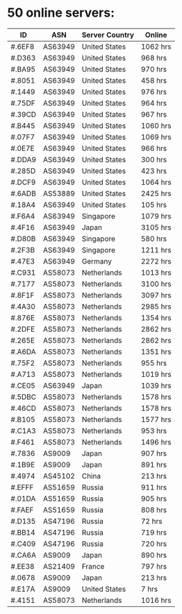 # 50 online servers:

| ID | ASN | Server Country | Online |
| ------ | ------ | ------ | ------ |
| #.6EF8 | AS63949 | United States | 1062 hrs |
| #.D363 | AS63949 | United States | 968 hrs |
| #.BA95 | AS63949 | United States | 970 hrs |
| #.8051 | AS63949 | United States | 458 hrs |
| #.1449 | AS63949 | United States | 976 hrs |
| #.75DF | AS63949 | United States | 964 hrs |
| #.39CD | AS63949 | United States | 967 hrs |
| #.B445 | AS63949 | United States | 1060 hrs |
| #.07F7 | AS63949 | United States | 1069 hrs |
| #.0E7E | AS63949 | United States | 966 hrs |
| #.DDA9 | AS63949 | United States | 300 hrs |
| #.285D | AS63949 | United States | 423 hrs |
| #.DCF9 | AS63949 | United States | 1064 hrs |
| #.6ADB | AS53889 | United States | 2425 hrs |
| #.18A4 | AS63949 | United States | 105 hrs |
| #.F6A4 | AS63949 | Singapore | 1079 hrs |
| #.4F16 | AS63949 | Japan | 3105 hrs |
| #.D80B | AS63949 | Singapore | 580 hrs |
| #.2F3B | AS63949 | Singapore | 1211 hrs |
| #.47E3 | AS63949 | Germany | 2272 hrs |
| #.C931 | AS58073 | Netherlands | 1013 hrs |
| #.7177 | AS58073 | Netherlands | 3100 hrs |
| #.8F1F | AS58073 | Netherlands | 3097 hrs |
| #.4A30 | AS58073 | Netherlands | 2985 hrs |
| #.876E | AS58073 | Netherlands | 1354 hrs |
| #.2DFE | AS58073 | Netherlands | 2862 hrs |
| #.265E | AS58073 | Netherlands | 2862 hrs |
| #.A6DA | AS58073 | Netherlands | 1351 hrs |
| #.75F2 | AS58073 | Netherlands | 955 hrs |
| #.A713 | AS58073 | Netherlands | 1019 hrs |
| #.CE05 | AS63949 | Japan | 1039 hrs |
| #.5DBC | AS58073 | Netherlands | 1578 hrs |
| #.46CD | AS58073 | Netherlands | 1578 hrs |
| #.B105 | AS58073 | Netherlands | 1577 hrs |
| #.C1A3 | AS58073 | Netherlands | 953 hrs |
| #.F461 | AS58073 | Netherlands | 1496 hrs |
| #.7836 | AS9009 | Japan | 907 hrs |
| #.1B9E | AS9009 | Japan | 891 hrs |
| #.4974 | AS45102 | China | 213 hrs |
| #.EFFF | AS51659 | Russia | 911 hrs |
| #.01DA | AS51659 | Russia | 905 hrs |
| #.FAEF | AS51659 | Russia | 808 hrs |
| #.D135 | AS47196 | Russia | 72 hrs |
| #.BB14 | AS47196 | Russia | 719 hrs |
| #.C409 | AS47196 | Russia | 720 hrs |
| #.CA6A | AS9009 | Japan | 890 hrs |
| #.EE38 | AS21409 | France | 797 hrs |
| #.0678 | AS9009 | Japan | 213 hrs |
| #.E17A | AS9009 | United States | 7 hrs |
| #.4151 | AS58073 | Netherlands | 1016 hrs |

